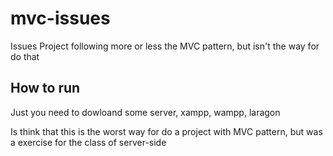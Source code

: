 # mvc-issues
Issues Project following more or less the MVC pattern, but isn't the way for do that

## How to run

Just you need to dowloand some server, xampp, wampp, laragon

Is think that this is the worst way for do a project with MVC pattern, but was a exercise for the class of server-side
